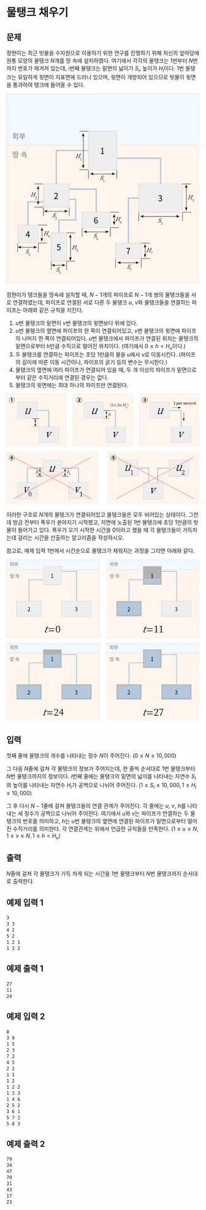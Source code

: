 # 물탱크 채우기

## 문제

정현이는 최근 빗물을 수자원으로 이용하기 위한 연구를 진행하기 위해 자신의 앞마당에 원통 모양의 물탱크 $N$개를 땅 속에 설치하였다. 여기에서 각각의 물탱크는 1번부터 $N$번 까지 번호가 매겨져 있는데, $i$번째 물탱크는 밑면의 넓이가 $S_i$, 높이가 $H_i$이다. 1번 물탱크는 유일하게 윗면이 지표면에 드러나 있으며, 윗면이 개방되어 있으므로 빗물이 윗면을 통과하여 탱크에 들어올 수 있다.

<div style="text-align:center"><img src="./images/water-tanks-example.png" /></div>

정현이가 탱크들을 땅속에 설치할 때, $N-1$개의 파이프로 $N-1$개 쌍의 물탱크들을 서로 연결하였는데, 파이프로 연결된 서로 다른 두 물탱크 $u$, $v$와 물탱크들을 연결하는 파이프는 아래와 같은 규칙을 지킨다.

1. $u$번 물탱크의 밑면이 $v$번 물탱크의 윗면보다 위에 있다. 
2. $u$번 물탱크의 옆면에 파이프의 한 쪽이 연결되어있고, $v$번 물탱크의 윗면에 파이프의 나머지 한 쪽이 연결되어있다. $u$번 물탱크에서 파이프가 연결된 위치는 물탱크의 밑면으로부터 $h$만큼 수직으로 떨어진 위치이다. (여기에서 $0 \leq h < H_u$이다.)
3. 두 물탱크를 연결하는 파이프는 초당 1만큼의 물을 $u$에서 $v$로 이동시킨다. (파이프의 길이에 따른 이동 시간이나, 파이프의 굵기 등의 변수는 무시한다.)
4. 물탱크의 옆면에 여러 파이프가 연결되어 있을 때, 두 개 이상의 파이프가 밑면으로부터 같은 수직거리에 연결된 경우는 없다.
5. 물탱크의 윗면에는 최대 하나의 파이프만 연결된다.

<div style="text-align:center"><img src="./images/water-tanks-rules.png" /></div>

이러한 구조로 $N$개의 물탱크가 연결되어있고 물탱크들은 모두 비어있는 상태이다. 그런데 방금 전부터 폭우가 쏟아지기 시작했고, 지면에 노출된 1번 물탱크에 초당 1만큼의 빗물이 들어가고 있다. 폭우가 오기 시작한 시간을 0이라고 했을 때 각 물탱크들이 가득차는데 걸리는 시간을 산출하는 알고리즘을 작성하시오.

참고로, 예제 입력 1번에서 시간순으로 물탱크가 채워지는 과정을 그리면 아래와 같다.

<div style="text-align:center"><img src="./images/water-tanks-sampleIO.png" /></div>

## 입력

첫째 줄에 물탱크의 개수를 나타내는 정수 $N$이 주어진다. $(0 \leq N \leq 10,000)$

그 다음 $N$줄에 걸쳐 각 물탱크의 정보가 주어지는데, 한 줄씩 순서대로 1번 물탱크부터 $N$번 물탱크까지의 정보이다. $i$번째 줄에는 물탱크의 밑면의 넓이를 나타내는 자연수 $S_i$와 높이를 나타내는 자연수 $H_i$가 공백으로 나뉘어 주어진다. $(1 \leq S_i \leq 10,000, 1 \leq H_i \leq 10,000)$

그 후 다시 $N-1$줄에 걸쳐 물탱크들의 연결 관계가 주어진다. 각 줄에는 $u$, $v$, $h$를 나타내는 세 정수가 공백으로 나뉘어 주어진다. 여기에서 $u$와 $v$는 파이프가 연결하는 두 물탱크의 번호를 의미하고, $h$는 $u$번 물탱크의 옆면에 연결된 파이프가 밑면으로부터 떨어진 수직거리를 의미한다. 각 연결관계는 위에서 언급한 규칙들을 만족한다. $(1 \leq u \leq N, 1 \leq v \leq N, 1 \leq h < H_u)$

## 출력

$N$줄에 걸쳐 각 물탱크가 가득 차게 되는 시간을 1번 물탱크부터 $N$번 물탱크까지 순서대로 출력한다.

## 예제 입력 1

```
3
3 3
4 2
5 2
1 2 1
1 3 2
```

## 예제 출력 1

```
27
11
24
```

## 예제 입력 2

```
8
3 9
1 5
2 3
7 2
4 5
2 2
1 1
1 2
1 2 2
1 3 3
1 4 6
2 5 2
3 6 1
5 7 2
5 8 3
```

## 예제 출력 2

```
79
34
47
70
31
43
17
23
```